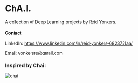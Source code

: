 # ChA.I.
A collection of Deep Learning projects by Reid Yonkers.

#### Contact

LinkedIn: https://www.linkedin.com/in/reid-yonkers-6823751aa/

Email: yonkersre@gmail.com

### Inspired by Chai:
![chai](https://user-images.githubusercontent.com/81446209/115126758-972f2d80-9f9f-11eb-8512-c9d9bd78f9c2.jpg)
